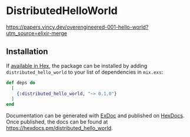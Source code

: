 # DistributedHelloWorld

<https://papers.vincy.dev/overengineered-001-hello-world?utm_source=elixir-merge>

## Installation

If [available in Hex](https://hex.pm/docs/publish), the package can be installed
by adding `distributed_hello_world` to your list of dependencies in `mix.exs`:

```elixir
def deps do
  [
    {:distributed_hello_world, "~> 0.1.0"}
  ]
end
```

Documentation can be generated with [ExDoc](https://github.com/elixir-lang/ex_doc)
and published on [HexDocs](https://hexdocs.pm). Once published, the docs can
be found at <https://hexdocs.pm/distributed_hello_world>.


